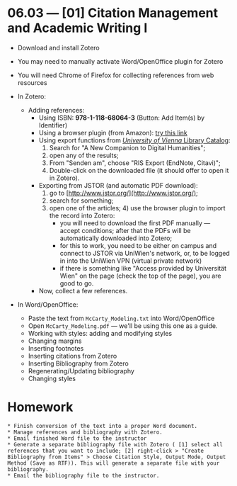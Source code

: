 # 06.03 — [01] Citation Management and Academic Writing I

* Download and install Zotero
* You may need to manually activate Word/OpenOffice plugin for Zotero
* You will need Chrome of Firefox for collecting references from web resources

* In Zotero:
	* Adding references:
		* Using ISBN: **978-1-118-68064-3** (Button: Add Item(s) by Identifier)
		* Using a browser plugin (from Amazon): [try this link](https://www.amazon.com/Companion-Humanities-Blackwell-Companions-Literature/dp/1118680642/ref=sr_1_1?ie=UTF8&qid=1494007367&sr=8-1&keywords=A+Companion+to+Digital+Humanities)
		* Using export functions from [*University of Vienna* Library Catalog](https://usearch.univie.ac.at/primo_library/libweb/action/search.do?vid=UWI&afterTimeout=A19EEEF38BD9EA6A9822996C123F1623&dscnt=1):
			1) Search for "A New Companion to Digital Humanities";
			2) open any of the results;
			3) From "Senden am", choose "RIS Export (EndNote, Citavi)";
			4) Double-click on the downloaded file (it should offer to open it in Zotero).
		* Exporting from JSTOR (and automatic PDF download):
			1) go to [http://www.jstor.org/](http://www.jstor.org/);
			2) search for something;
			3) open one of the articles; 4) use the browser plugin to import the record into Zotero:
				- you will need to download the first PDF manually — accept conditions; after that the PDFs will be automatically downloaded into Zotero;
				- for this to work, you need to be either on campus and connect to JSTOR via UniWien's network, or, to be logged in into the UniWien VPN (virtual private network)
				- if there is something like "Access provided by Universität Wien" on the page (check the top of the page), you are good to go.
		* Now, collect a few references.
* In Word/OpenOffice:
	* Paste the text from `McCarty_Modeling.txt` into Word/OpenOffice
	* Open `McCarty_Modeling.pdf` — we'll be using this one as a guide.
	* Working with styles: adding and modifying styles
	* Changing margins
	* Inserting footnotes
	* Inserting citations from Zotero
	* Inserting Bibliography from Zotero
	* Regenerating/Updating bibliography
	* Changing styles  

# Homework

	* Finish conversion of the text into a proper Word document.
	* Manage references and bibliography with Zotero.
	* Email finished Word file to the instructor
	* Generate a separate bibliography file with Zotero ( [1] select all references that you want to include; [2] right-click > "Create Bibliography from Items" > Choose Citation Style, Output Mode, Output Method (Save as RTF)). This will generate a separate file with your bibliography.
	* Email the bibliography file to the instructor.
